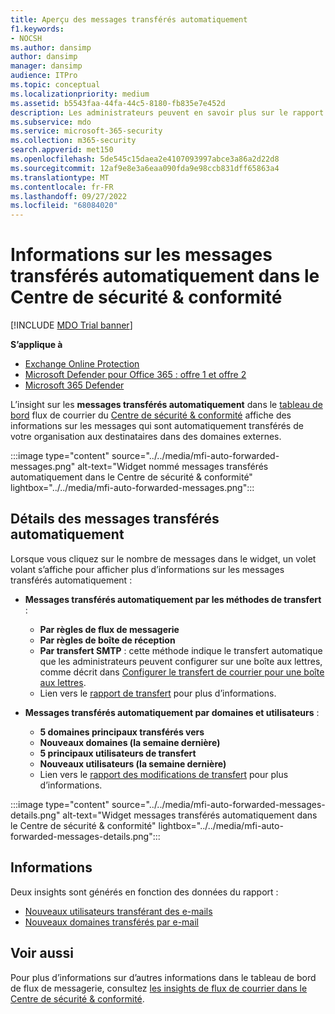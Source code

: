 ```yaml
---
title: Aperçu des messages transférés automatiquement
f1.keywords:
- NOCSH
ms.author: dansimp
author: dansimp
manager: dansimp
audience: ITPro
ms.topic: conceptual
ms.localizationpriority: medium
ms.assetid: b5543faa-44fa-44c5-8180-fb835e7e452d
description: Les administrateurs peuvent en savoir plus sur le rapport des messages transférés automatiquement dans le tableau de bord de flux de courrier du Centre de sécurité & conformité.
ms.subservice: mdo
ms.service: microsoft-365-security
ms.collection: m365-security
search.appverid: met150
ms.openlocfilehash: 5de545c15daea2e4107093997abce3a86a2d22d8
ms.sourcegitcommit: 12af9e8e3a6eaa090fda9e98ccb831dff65863a4
ms.translationtype: MT
ms.contentlocale: fr-FR
ms.lasthandoff: 09/27/2022
ms.locfileid: "68084020"
---
```

# <a name="auto-forwarded-messages-insight-in-the-security--compliance-center"></a>Informations sur les messages transférés automatiquement dans le Centre de sécurité & conformité

[!INCLUDE [MDO Trial banner](../includes/mdo-trial-banner.md)]

**S’applique à**
- [Exchange Online Protection](exchange-online-protection-overview.md)
- [Microsoft Defender pour Office 365 : offre 1 et offre 2](defender-for-office-365.md)
- [Microsoft 365 Defender](../defender/microsoft-365-defender.md)

L’insight sur les **messages transférés automatiquement** dans le [tableau de bord](mail-flow-insights-v2.md) flux de courrier du [Centre de sécurité & conformité](https://protection.office.com) affiche des informations sur les messages qui sont automatiquement transférés de votre organisation aux destinataires dans des domaines externes.

:::image type="content" source="../../media/mfi-auto-forwarded-messages.png" alt-text="Widget nommé messages transférés automatiquement dans le Centre de sécurité & conformité" lightbox="../../media/mfi-auto-forwarded-messages.png":::

## <a name="auto-forwarded-messages-details"></a>Détails des messages transférés automatiquement

Lorsque vous cliquez sur le nombre de messages dans le widget, un volet volant s’affiche pour afficher plus d’informations sur les messages transférés automatiquement :

- **Messages transférés automatiquement par les méthodes de transfert** :

  - **Par règles de flux de messagerie**
  - **Par règles de boîte de réception**
  - **Par transfert SMTP** : cette méthode indique le transfert automatique que les administrateurs peuvent configurer sur une boîte aux lettres, comme décrit dans [Configurer le transfert de courrier pour une boîte aux lettres](/Exchange/recipients-in-exchange-online/manage-user-mailboxes/configure-email-forwarding).
  - Lien vers le [rapport de transfert](view-mail-flow-reports.md#forwarding-report) pour plus d’informations.

- **Messages transférés automatiquement par domaines et utilisateurs** :

  - **5 domaines principaux transférés vers**
  - **Nouveaux domaines (la semaine dernière)**
  - **5 principaux utilisateurs de transfert**
  - **Nouveaux utilisateurs (la semaine dernière)**
  - Lien vers le [rapport des modifications de transfert](mfi-new-users-forwarding-email.md#forwarding-modifications-report) pour plus d’informations.

:::image type="content" source="../../media/mfi-auto-forwarded-messages-details.png" alt-text="Widget messages transférés automatiquement dans le Centre de sécurité & conformité" lightbox="../../media/mfi-auto-forwarded-messages-details.png":::

## <a name="insights"></a>Informations

Deux insights sont générés en fonction des données du rapport :

- [Nouveaux utilisateurs transférant des e-mails](mfi-new-users-forwarding-email.md)
- [Nouveaux domaines transférés par e-mail](mfi-new-domains-being-forwarded-email.md)

## <a name="see-also"></a>Voir aussi

Pour plus d’informations sur d’autres informations dans le tableau de bord de flux de messagerie, consultez [les insights de flux de courrier dans le Centre de sécurité & conformité](mail-flow-insights-v2.md).
